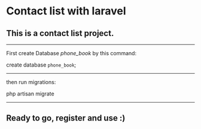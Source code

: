 # Contact list with laravel

## This is a contact list project.

--------------------------------------------------

First create Database *phone_book* by this command:

create database `phone_book`;

--------------------------------------------------

then run migrations:

php artisan migrate

--------------------------------------------------

## Ready to go, register and use :)
